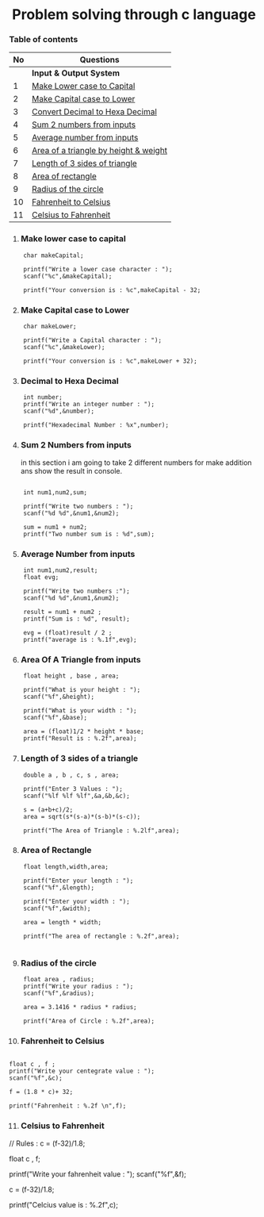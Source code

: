 <h1 align="center">Problem solving through c language</h1>

<h3>Table of contents </h3>

| No | Questions | 
| --- | --- |
|| **Input & Output System** | 
| 1 | [Make Lower case to Capital](#make-lower-case-to-capital) | 
| 2 | [Make Capital case to Lower](#make-capital-case-to-lower)|
| 3 | [Convert Decimal to Hexa Decimal](#decimal-to-hexa-decimal)|
| 4 | [Sum 2 numbers from inputs](#sum-2-numbers-from-inputs)|
| 5 | [Average number from inputs](#average-number-from-inputs)|
| 6 | [Area of a triangle by height & weight](#area-of-a-triangle-from-inputs)|
| 7 | [Length of 3 sides of triangle](#length-of-3-sides-of-a-triangle ) | 
| 8 | [Area of rectangle ](#area-of-rectangle) | 
| 9 | [Radius of the circle](#radius-of-the-circle) | 
| 10 | [Fahrenheit to Celsius ](#fahrenheit-to-celsius) | 
| 11 | [Celsius to Fahrenheit](#celsius-to-fahrenheit) |





1. ###  Make lower case to capital
```
    char makeCapital;
    
    printf("Write a lower case character : ");
    scanf("%c",&makeCapital);
    
    printf("Your conversion is : %c",makeCapital - 32;
 ```   
    
    
2. ### Make Capital case to Lower 
```
    char makeLower;
    
    printf("Write a Capital character : ");
    scanf("%c",&makeLower);
    
    printf("Your conversion is : %c",makeLower + 32);
```    

3. ### Decimal to Hexa Decimal 
```
    int number;
    printf("Write an integer number : ");
    scanf("%d",&number);

    printf("Hexadecimal Number : %x",number);
```



4. ### Sum 2 Numbers from inputs 
    in this section i am going to take 2 different numbers for make addition ans show the result in console.  
```

    int num1,num2,sum;
    
    printf("Write two numbers : ");
    scanf("%d %d",&num1,&num2);

    sum = num1 + num2;
    printf("Two number sum is : %d",sum);

```

5. ### Average Number from inputs 

```
    int num1,num2,result;
    float evg;
    
    printf("Write two numbers :");
    scanf("%d %d",&num1,&num2);

    result = num1 + num2 ;
    printf("Sum is : %d", result);

    evg = (float)result / 2 ;
    printf("average is : %.1f",evg);
```
    
6. ### Area Of A Triangle from inputs 

```
    float height , base , area;
    
    printf("What is your height : ");
    scanf("%f",&height);
    
    printf("What is your width : ");
    scanf("%f",&base);
    
    area = (float)1/2 * height * base;
    printf("Result is : %.2f",area);
```

7. ### Length of 3 sides of a triangle 


```
    double a , b , c, s , area;
    
    printf("Enter 3 Values : ");
    scanf("%lf %lf %lf",&a,&b,&c);

    s = (a+b+c)/2;
    area = sqrt(s*(s-a)*(s-b)*(s-c));

    printf("The Area of Triangle : %.2lf",area);
```

8. ### Area of Rectangle 

```
    float length,width,area;

    printf("Enter your length : ");
    scanf("%f",&length);

    printf("Enter your width : ");
    scanf("%f",&width);

    area = length * width;

    printf("The area of rectangle : %.2f",area);
    
```


9. ### Radius of the circle 


```
    float area , radius;
    printf("Write your radius : ");
    scanf("%f",&radius);

    area = 3.1416 * radius * radius;

    printf("Area of Circle : %.2f",area);
```

10. ### Fahrenheit to Celsius 


```    

float c , f ;
printf("Write your centegrate value : ");
scanf("%f",&c);

f = (1.8 * c)+ 32;

printf("Fahrenheit : %.2f \n",f);

```
11. ### Celsius to Fahrenheit
// Rules : c = (f-32)/1.8;

float c , f;

printf("Write your fahrenheit value : ");
scanf("%f",&f);

c = (f-32)/1.8;

printf("Celcius value is : %.2f",c);

```
